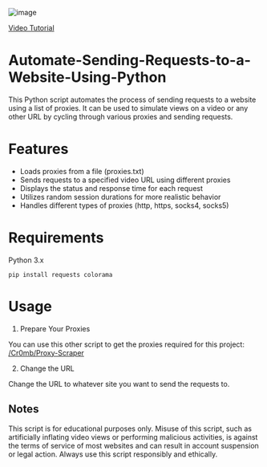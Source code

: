 ![image](https://github.com/Cr0mb/Automate-Sending-Requests-to-a-Website-Using-Python/assets/137664526/abece847-914c-4b90-af59-9c0e8d8cdd91)


[Video Tutorial](https://www.youtube.com/watch?v=W5ksRSybyKg)


# Automate-Sending-Requests-to-a-Website-Using-Python
This Python script automates the process of sending requests to a website using a list of proxies. It can be used to simulate views on a video or any other URL by cycling through various proxies and sending requests.

# Features
- Loads proxies from a file (proxies.txt)
- Sends requests to a specified video URL using different proxies
- Displays the status and response time for each request
- Utilizes random session durations for more realistic behavior
- Handles different types of proxies (http, https, socks4, socks5)

# Requirements
Python 3.x
```
pip install requests colorama
```

# Usage
1. Prepare Your Proxies

You can use this other script to get the proxies required for this project: [/Cr0mb/Proxy-Scraper](https://github.com/Cr0mb/Proxy-Scraper)

2. Change the URL

Change the URL to whatever site you want to send the requests to.


## Notes
This script is for educational purposes only. Misuse of this script, such as artificially inflating video views or performing malicious activities, is against the terms of service of most websites and can result in account suspension or legal action. Always use this script responsibly and ethically.






